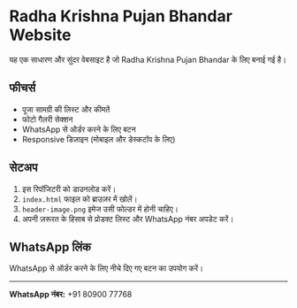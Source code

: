 # Radha Krishna Pujan Bhandar Website

यह एक साधारण और सुंदर वेबसाइट है जो Radha Krishna Pujan Bhandar के लिए बनाई गई है।

## फीचर्स

- पूजा सामग्री की लिस्ट और कीमतें
- फोटो गैलरी सेक्शन
- WhatsApp से ऑर्डर करने के लिए बटन
- Responsive डिज़ाइन (मोबाइल और डेस्कटॉप के लिए)

## सेटअप

1. इस रिपॉजिटरी को डाउनलोड करें।
2. `index.html` फाइल को ब्राउज़र में खोलें।
3. `header-image.png` इमेज उसी फोल्डर में होनी चाहिए।
4. अपनी ज़रूरत के हिसाब से प्रोडक्ट लिस्ट और WhatsApp नंबर अपडेट करें।

## WhatsApp लिंक

WhatsApp से ऑर्डर करने के लिए नीचे दिए गए बटन का उपयोग करें।

---

**WhatsApp नंबर:** +91 80900 77768
